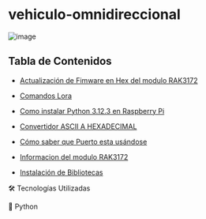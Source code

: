 # vehiculo-omnidireccional

![image]([https://github.com/user-attachments/assets/59239e73-0bf6-4189-9255-69a5199c9fc8](https://github.com/miguelvmonroy/vehiculo-omnidireccional/blob/main/fondovehiculo.png))


## Tabla de Contenidos
- [Actualización de Fimware en Hex del modulo RAK3172](https://github.com/miguelvmonroy/Instrumented-Mooring-Location-Alert-SystemDesign/wiki/Actualizaci%C3%B3n-de-Fimware-en-Hex-del-modulo-RAK3172)

- [Comandos Lora](https://github.com/miguelvmonroy/Instrumented-Mooring-Location-Alert-SystemDesign/wiki/Comandos-Lora)

- [Como instalar Python 3.12.3 en Raspberry Pi](https://github.com/miguelvmonroy/Instrumented-Mooring-Location-Alert-SystemDesign/wiki/Como-instalar-Python-3.12.3-en-Raspberry-Pi)

- [Convertidor ASCII A HEXADECIMAL](https://github.com/miguelvmonroy/Instrumented-Mooring-Location-Alert-SystemDesign/wiki/Convertidor--ASCII-A-HEXADECIMAL)

- [Cómo saber que Puerto esta usándose](https://github.com/miguelvmonroy/Instrumented-Mooring-Location-Alert-SystemDesign/wiki/c%C3%B3mo-saber-que-Puerto-esta-us%C3%A1ndose)

- [Informacion del modulo RAK3172](https://github.com/miguelvmonroy/Instrumented-Mooring-Location-Alert-SystemDesign/wiki/Informacion-del-modulo-RAK3172)

- [Instalación de Bibliotecas](https://github.com/miguelvmonroy/Instrumented-Mooring-Location-Alert-SystemDesign/wiki/Instalaci%C3%B3n-de-Bibliotecas)


🛠 Tecnologías Utilizadas

🐍 Python

